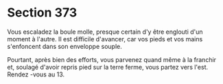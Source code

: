 # Section 373

Vous escaladez la boule molle, presque certain d'y être englouti d'un moment à l'autre. II
est difficile d'avancer, car vos pieds et vos mains s'enfoncent dans son enveloppe  souple.

Pourtant, après bien des efforts, vous parvenez quand même à la franchir et, soulagé
d'avoir repris pied sur la terre ferme, vous partez vers l'est. Rendez -vous au 13.